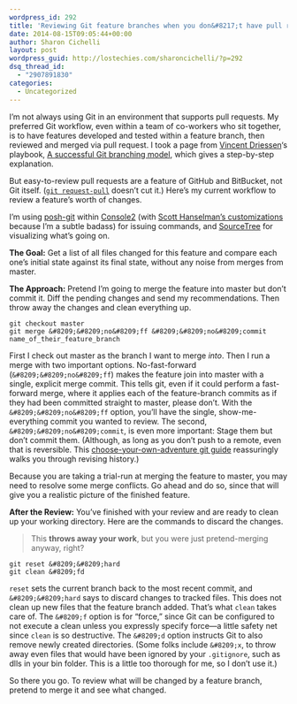 ```yaml
---
wordpress_id: 292
title: 'Reviewing Git feature branches when you don&#8217;t have pull requests'
date: 2014-08-15T09:05:44+00:00
author: Sharon Cichelli
layout: post
wordpress_guid: http://lostechies.com/sharoncichelli/?p=292
dsq_thread_id:
  - "2907891830"
categories:
  - Uncategorized
---
```

I&#8217;m not always using Git in an environment that supports pull requests. My preferred Git workflow, even within a team of co-workers who sit together, is to have features developed and tested within a feature branch, then reviewed and merged via pull request. I took a page from [Vincent Driessen](https://twitter.com/nvie)&#8216;s playbook, [A successful Git branching model](http://nvie.com/posts/a-successful-git-branching-model/), which gives a step-by-step explanation.

But easy-to-review pull requests are a feature of GitHub and BitBucket, not Git itself. ([`git request-pull`](http://git-scm.com/docs/git-request-pull) doesn&#8217;t cut it.) Here&#8217;s my current workflow to review a feature&#8217;s worth of changes.

I&#8217;m using [posh-git](https://github.com/dahlbyk/posh-git) within [Console2](http://sourceforge.net/projects/console/files/) (with [Scott Hanselman&#8217;s customizations](http://www.hanselman.com/blog/Console2ABetterWindowsCommandPrompt.aspx) because I&#8217;m a subtle badass) for issuing commands, and [SourceTree](http://www.sourcetreeapp.com/) for visualizing what&#8217;s going on.

**The Goal:** Get a list of all files changed for this feature and compare each one&#8217;s initial state against its final state, without any noise from merges from master.

**The Approach:** Pretend I&#8217;m going to merge the feature into master but don&#8217;t commit it. Diff the pending changes and send my recommendations. Then throw away the changes and clean everything up.

    git checkout master
    git merge &#8209;&#8209;no&#8209;ff &#8209;&#8209;no&#8209;commit name_of_their_feature_branch
    

First I check out master as the branch I want to merge _into_. Then I run a merge with two important options. No-fast-forward (`&#8209;&#8209;no&#8209;ff`) makes the feature join into master with a single, explicit merge commit. This tells git, even if it could perform a fast-forward merge, where it applies each of the feature-branch commits as if they had been committed straight to master, please don&#8217;t. With the `&#8209;&#8209;no&#8209;ff` option, you&#8217;ll have the single, show-me-everything commit you wanted to review. The second, `&#8209;&#8209;no&#8209;commit`, is even more important: Stage them but don&#8217;t commit them. (Although, as long as you don&#8217;t push to a remote, even that is reversible. This [choose-your-own-adventure git guide](https://sethrobertson.github.io/GitFixUm/fixup.html) reassuringly walks you through revising history.)

Because you are taking a trial-run at merging the feature to master, you may need to resolve some merge conflicts. Go ahead and do so, since that will give you a realistic picture of the finished feature.

**After the Review:** You&#8217;ve finished with your review and are ready to clean up your working directory. Here are the commands to discard the changes.

> This **throws away your work**, but you were just pretend-merging anyway, right?

    git reset &#8209;&#8209;hard
    git clean &#8209;fd
    

`reset` sets the current branch back to the most recent commit, and `&#8209;&#8209;hard` says to discard changes to tracked files. This does not clean up new files that the feature branch added. That&#8217;s what `clean` takes care of. The `&#8209;f` option is for &#8220;force,&#8221; since Git can be configured to not execute a clean unless you expressly specify force&mdash;a little safety net since `clean` is so destructive. The `&#8209;d` option instructs Git to also remove newly created directories. (Some folks include `&#8209;x`, to throw away even files that would have been ignored by your `.gitignore`, such as dlls in your bin folder. This is a little too thorough for me, so I don&#8217;t use it.)

So there you go. To review what will be changed by a feature branch, pretend to merge it and see what changed.